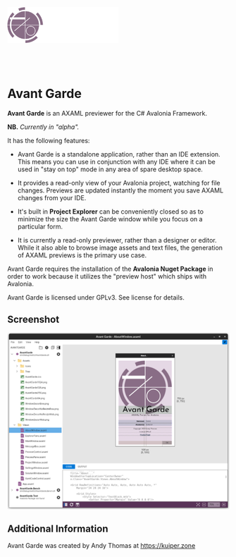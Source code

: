 <img src="Banner.png" style="width:50%;max-width:1200px;margin-bottom:4em;"/>

# Avant Garde #
**Avant Garde** is an AXAML previewer for the C# Avalonia Framework.

**NB.** *Currently in "alpha".*

It has the following features:

* Avant Garde is a standalone application, rather than an IDE extension. This means you can use in conjunction with
any IDE where it can be used in "stay on top" mode in any area of spare desktop space.

* It provides a read-only view of your Avalonia project, watching for file changes. Previews are updated instantly the
moment you save AXAML changes from your IDE.

* It's built in **Project Explorer** can be conveniently closed so as to minimize the size the Avant Garde
window while you focus on a particular form.

* It is currently a read-only previewer, rather than a designer or editor. While it also able to browse image assets
and text files, the generation of AXAML previews is the primary use case.

Avant Garde requires the installation of the **Avalonia Nuget Package** in order to work because it utilizes the
"preview host" which ships with Avalonia.

Avant Garde is licensed under GPLv3. See license for details.

## Screenshot ##

[![Avant Garde Screenshot](AvantGarde-screenshot-main.png)](AvantGarde-screenshot-main.png)

## Additional Information ##
Avant Garde was created by Andy Thomas at https://kuiper.zone

